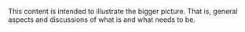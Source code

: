 
This content is intended to illustrate the bigger picture.
That is, general aspects and discussions of what is and what needs to be.

